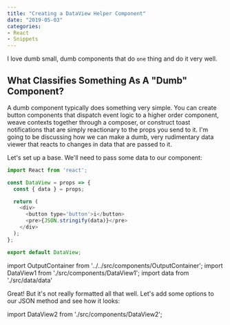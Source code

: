 ```yaml
---
title: "Creating a DataView Helper Component"
date: "2019-05-03"
categories:
- React
- Snippets
---
```


I love dumb small, dumb components that do `one` thing and do it very well.

## What Classifies Something As A "Dumb" Component?

A dumb component typically does something very simple. You can create button components that dispatch event logic to a higher order component, weave contexts together through a composer, or construct toast notifications that are simply reactionary to the props you send to it. I'm going to be discussing how we can make a dumb, very rudimentary data viewer that reacts to changes in data that are passed to it.

Let's set up a base. We'll need to pass some data to our component:

```js
import React from 'react';

const DataView = props => {
  const { data } = props;

  return (
    <div>
      <button type='button'>i</button>
      <pre>{JSON.stringify(data)}</pre>
    </div>
  );
};

export default DataView;
```

import OutputContainer from '../../src/components/OutputContainer';
import DataView1 from './src/components/DataView1';
import data from './src/data/data'

<OutputContainer>
    <DataView1 data={data} />
</OutputContainer>

Great! But it's not really formatted all that well. Let's add some options to our JSON method and see how it looks:

import DataView2 from './src/components/DataView2';

<OutputContainer>
    <DataView2 data={data} />
</OutputContainer>
